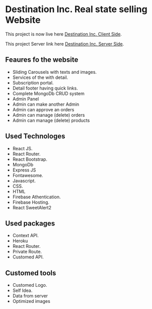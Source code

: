 # Destination Inc. Real state selling Website

This project is now live here [Destination Inc. Client Side](https://destination-d607a.web.app/).

This project Server link here [Destination Inc. Server Side](https://intense-taiga-54509.herokuapp.com/).

## Feaures fo the website

- Sliding Carousels with texts and images.
- Services of the with detail.
- Subscription portal.
- Detail footer having quick links.
- Complete MongoDb CRUD system
- Admin Panel
- Admin can make another Admin
- Admin can approve an orders
- Admin can manage (delete) orders
- Admin can manage (delete) products

## Used Technologes

- React JS.
- React Router.
- React Bootstrap.
- MongoDb
- Express JS
- Fontawesome.
- Javascript.
- CSS.
- HTML
- Firebase Athentication.
- Firebase Hosting.
- React SweetAlert2

## Used packages

- Context API.
- Heroku
- React Router.
- Private Route.
- Customed API.

## Customed tools

- Customed Logo.
- Self Idea.
- Data from server
- Optimized images
